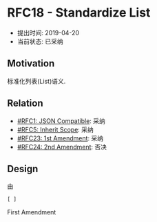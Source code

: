 RFC18 - Standardize List
========================

- 提出时间: 2019-04-20
- 当前状态: 已采纳

## Motivation

标准化列表(List)语义.

## Relation

- [#RFC1: JSON Compatible][#1]: 采纳
- [#RFC5: Inherit Scope][#5]: 采纳
- [#RFC23: 1st Amendment][#23]: 采纳
- [#RFC24: 2nd Amendment][#24]: 否决


## Design

由



`[ ]`


First Amendment



[#1]: ./RFC1%20-%20JSON%20Compatible.md
[#5]: ./RFC5%20-%20Inherit%20Scope.md
[#23]: ./RFC23%20-%201st%20Amendment%20on%20RFC4.md
[#24]: ./RFC24%20-%202nd%20Amendment%20on%20RFC4.md
